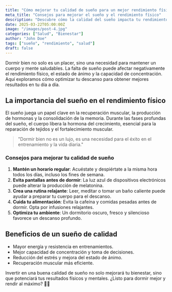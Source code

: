 ```yaml
---
title: "Cómo mejorar tu calidad de sueño para un mejor rendimiento físico"
meta_title: "Consejos para mejorar el sueño y el rendimiento físico"
description: "Descubre cómo la calidad del sueño impacta tu rendimiento físico y mental, y cómo optimizarlo con hábitos saludables."
date: 2025-03-22T05:00:00Z
image: "/images/post-4.jpg"
categories: ["Salud", "Bienestar"]
author: "John Doe"
tags: ["sueño", "rendimiento", "salud"]
draft: false
---
```


Dormir bien no solo es un placer, sino una necesidad para mantener un cuerpo y mente saludables. La falta de sueño puede afectar negativamente el rendimiento físico, el estado de ánimo y la capacidad de concentración. Aquí exploramos cómo optimizar tu descanso para obtener mejores resultados en tu día a día.

## La importancia del sueño en el rendimiento físico

El sueño juega un papel clave en la recuperación muscular, la producción de hormonas y la consolidación de la memoria. Durante las fases profundas del sueño, el cuerpo libera la hormona del crecimiento, esencial para la reparación de tejidos y el fortalecimiento muscular.

> "Dormir bien no es un lujo, es una necesidad para el éxito en el entrenamiento y la vida diaria."

### Consejos para mejorar tu calidad de sueño

1. **Mantén un horario regular**: Acuéstate y despiértate a la misma hora todos los días, incluso los fines de semana.
2. **Evita pantallas antes de dormir**: La luz azul de dispositivos electrónicos puede alterar la producción de melatonina.
3. **Crea una rutina relajante**: Leer, meditar o tomar un baño caliente puede ayudar a preparar tu cuerpo para el descanso.
4. **Cuida tu alimentación**: Evita la cafeína y comidas pesadas antes de dormir. Opta por infusiones relajantes.
5. **Optimiza tu ambiente**: Un dormitorio oscuro, fresco y silencioso favorece un descanso profundo.

## Beneficios de un sueño de calidad

- Mayor energía y resistencia en entrenamientos.
- Mejor capacidad de concentración y toma de decisiones.
- Reducción del estrés y mejora del estado de ánimo.
- Recuperación muscular más eficiente.

Invertir en una buena calidad de sueño no solo mejorará tu bienestar, sino que potenciará tus resultados físicos y mentales. ¿Listo para dormir mejor y rendir al máximo? 🌙💪
